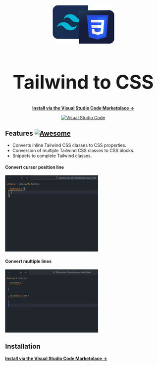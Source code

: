 <div align="center">
    <div>
    <img src="./src/assets/tailwind.png" width=200/>
    </div>

   <div>
    <h1 style="font-size: 60px">Tailwind to CSS</h1>
    </div>

**[Install via the Visual Studio Code Marketplace →](https://marketplace.visualstudio.com/items?itemName=bradlc.vscode-tailwindcss)**

[![Visual Studio Code](https://img.shields.io/badge/Visual%20Studio%20Code-007ACC?logo=visual-studio-code&logoColor=white)](https://code.visualstudio.com/)

</div>

## Features [![Awesome](https://cdn.jsdelivr.net/gh/sindresorhus/awesome@d7305f38d29fed78fa85652e3a63e154dd8e8829/media/badge.svg)](https://github.com/sindresorhus/awesome#readme)

- Converts inline Tailwind CSS classes to CSS properties.
- Conversion of multiple Tailwind CSS classes to CSS blocks.
- Snippets to complete Tailwind classes.

#### Convert cursor position line

 <div>
    <img src="./src/assets/inline.gif" width=300/>
</div>

#### Convert multiple lines

 <div>
    <img src="./src/assets/multiple.gif" width=300/>
</div>

## Installation

**[Install via the Visual Studio Code Marketplace →](https://marketplace.visualstudio.com/items?itemName=bradlc.vscode-tailwindcss)**
